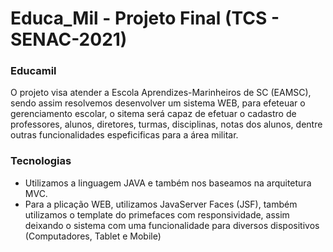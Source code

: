 # Educa_Mil - Projeto Final (TCS - SENAC-2021)

### Educamil
  
  O projeto visa atender a Escola Aprendizes-Marinheiros de SC (EAMSC), sendo assim resolvemos desenvolver um sistema WEB, para efeteuar o gerenciamento escolar, o sitema será capaz de efetuar o cadastro de professores, alunos, diretores, turmas, disciplinas, notas dos alunos, dentre outras funcionalidades espeficificas para a área militar.
 
### Tecnologias
  
  - Utilizamos a linguagem JAVA e também nos baseamos na arquitetura MVC. 
  - Para a plicação WEB, utilizamos JavaServer Faces (JSF), também utilizamos o template do primefaces com responsividade, assim deixando o sistema com uma funcionalidade para diversos dispositivos (Computadores, Tablet e Mobile)
  
  
  
  
